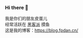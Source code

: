 ### Hi there 👋

<!--
**GlacierBo/GlacierBo** is a ✨ _special_ ✨ repository because its `README.md` (this file) appears on your GitHub profile.

Here are some ideas to get you started:

- 🔭 I’m currently working on ...
- 🌱 I’m currently learning ...
- 👯 I’m looking to collaborate on ...
- 🤔 I’m looking for help with ...
- 💬 Ask me about ...
- 📫 How to reach me: ...
- 😄 Pronouns: ...
- ⚡ Fun fact: ...
-->
         
我是你们的朋友皮蛋儿</br>
经常活跃在 [黑客派](https://hacpai.com/) 摸鱼</br>
这是我的博客：https://blog.fpdan.cn/

